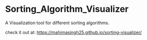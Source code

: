 # Sorting_Algorithm_Visualizer

A Visualization tool for different sorting algorithms.

check it out at:
https://mahimasingh25.github.io/sorting-visualizer/
